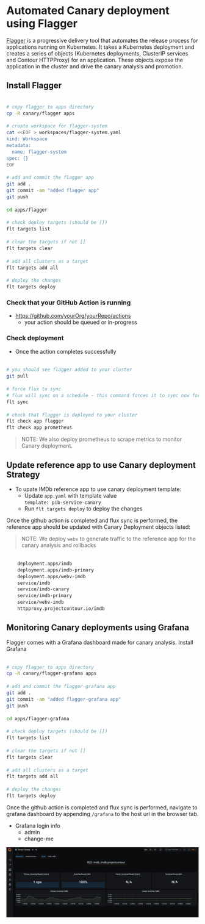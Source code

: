 # Automated Canary deployment using Flagger

[Flagger](https://flagger.app/) is a progressive delivery tool that automates the release process for applications running on Kubernetes. It takes a Kubernetes deployment and creates a series of objects (Kubernetes deployments, ClusterIP services and Contour HTTPProxy) for an application. These objects expose the application in the cluster and drive the canary analysis and promotion.

## Install Flagger

```bash

# copy flagger to apps directory
cp -R canary/flagger apps

# create workspace for flagger-system
cat <<EOF > workspaces/flagger-system.yaml
kind: Workspace
metadata:
  name: flagger-system
spec: {}
EOF

# add and commit the flagger app
git add .
git commit -am "added flagger app"
git push

cd apps/flagger

# check deploy targets (should be [])
flt targets list

# clear the targets if not []
flt targets clear

# add all clusters as a target
flt targets add all

# deploy the changes
flt targets deploy

```

### Check that your GitHub Action is running

- <https://github.com/yourOrg/yourRepo/actions>
  - your action should be queued or in-progress

### Check deployment

- Once the action completes successfully

```bash

# you should see flagger added to your cluster
git pull

# force flux to sync
# flux will sync on a schedule - this command forces it to sync now for debugging
flt sync

# check that flagger is deployed to your cluster
flt check app flagger
flt check app prometheus

```

> NOTE: We also deploy prometheus to scrape metrics to monitor Canary deployment.

## Update reference app to use Canary deployment Strategy

- To upate IMDb reference app to use canary deployment template:
  - Update `app.yaml` with template value </br>
      `template: pib-service-canary`
  - Run `flt targets deploy` to deploy the changes

Once the github action is completed and flux sync is performed, the reference app should be updated with Canary Deployment objects listed:

> NOTE: We deploy `webv` to generate traffic to the reference app for the canary analysis and rollbacks

  ```bash

      deployment.apps/imdb
      deployment.apps/imdb-primary
      deployment.apps/webv-imdb
      service/imdb
      service/imdb-canary
      service/imdb-primary
      service/webv-imdb
      httpproxy.projectcontour.io/imdb

  ```

## Monitoring Canary deployments using Grafana

Flagger comes with a Grafana dashboard made for canary analysis. Install Grafana

  ```bash

  # copy flagger to apps directory
  cp -R canary/flagger-grafana apps

  # add and commit the flagger-grafana app
  git add .
  git commit -am "added flagger-grafana app"
  git push

  cd apps/flagger-grafana

  # check deploy targets (should be [])
  flt targets list

  # clear the targets if not []
  flt targets clear

  # add all clusters as a target
  flt targets add all

  # deploy the changes
  flt targets deploy

  ```

Once the github action is completed and flux sync is performed, navigate to grafana dashboard by appending `/grafana` to the host url in the browser tab.

- Grafana login info
  - admin
  - change-me

![Canary Dahboard](../docs/images/EnvoyCanaryDashboard.png)
